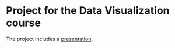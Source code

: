 # Project for the Data Visualization course

The project includes a [presentation](https://gitpitch.com/iit-federico-bozzini/unige-data-visualization/presentation?p=project#).